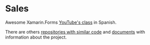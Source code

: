 # Sales
Awesome Xamarin.Forms [YouTube's class](https://www.youtube.com/playlist?list=PLuEZQoW9bRnRnzwx4z1kzoY2Pt2nve6L_) in Spanish.

There are others [repositories with similar code](https://github.com/julianvilla26/SalesFinal/blob/master/SalesFinal) and [documents](https://drive.google.com/drive/folders/1uiz36bnHhW3H2HcHcVnUrlasd-JkpSiq?usp=sharing) with information about the project.


<!--stackedit_data:
eyJoaXN0b3J5IjpbLTE4MjA3ODgyODMsMTI5ODMyNDAxNyw1NT
E4MjkzMCw3MTUyMjAxMjMsNjI2MDMwNTldfQ==
-->
